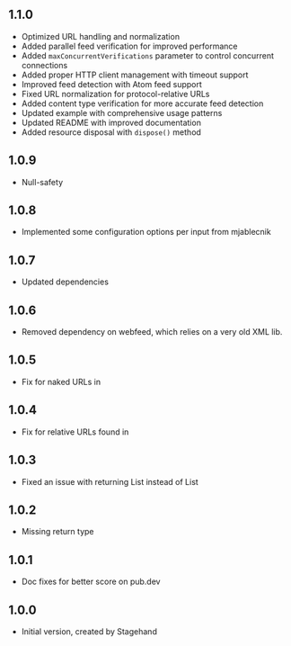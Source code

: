 ## 1.1.0

- Optimized URL handling and normalization
- Added parallel feed verification for improved performance
- Added `maxConcurrentVerifications` parameter to control concurrent connections
- Added proper HTTP client management with timeout support
- Improved feed detection with Atom feed support
- Fixed URL normalization for protocol-relative URLs
- Added content type verification for more accurate feed detection
- Updated example with comprehensive usage patterns
- Updated README with improved documentation
- Added resource disposal with `dispose()` method

## 1.0.9

- Null-safety

## 1.0.8

- Implemented some configuration options per input from mjablecnik

## 1.0.7

- Updated dependencies

## 1.0.6

- Removed dependency on webfeed, which relies on a very old XML lib.

## 1.0.5

- Fix for naked URLs in <body>

## 1.0.4

- Fix for relative URLs found in <head>

## 1.0.3

- Fixed an issue with returning List<dynamic> instead of List<String>

## 1.0.2

- Missing return type

## 1.0.1

- Doc fixes for better score on pub.dev

## 1.0.0

- Initial version, created by Stagehand
